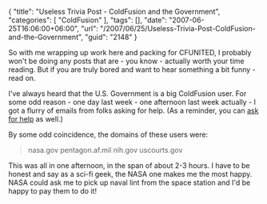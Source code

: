 {
	"title": "Useless Trivia Post - ColdFusion and the Government",
	"categories": [
		"ColdFusion"
	],
	"tags": [],
	"date": "2007-06-25T16:06:00+06:00",
	"url": "/2007/06/25/Useless-Trivia-Post-ColdFusion-and-the-Government",
	"guid": "2148"
}

So with me wrapping up work here and packing for CFUNITED, I probably won't be doing any posts that are - you know - actually worth your time reading. But if you are truly bored and want to hear something a bit funny - read on.

I've always heard that the U.S. Government is a big ColdFusion user. For some odd reason - one day last week - one afternoon last week actually - I got a flurry of emails from folks asking for help. (As a reminder, you can <a href="http://www.raymondcamden.com/contact.cfm">ask for help</a> as well.) 

By some odd coincidence, the domains of these users were:

<blockquote>
nasa.gov
pentagon.af.mil
nih.gov
uscourts.gov
</blockquote>

This was all in one afternoon, in the span of about 2-3 hours. I have to be honest and say as a sci-fi geek, the NASA one makes me the most happy. NASA could ask me to pick up naval lint from the space station and I'd be happy to pay them to do it!
